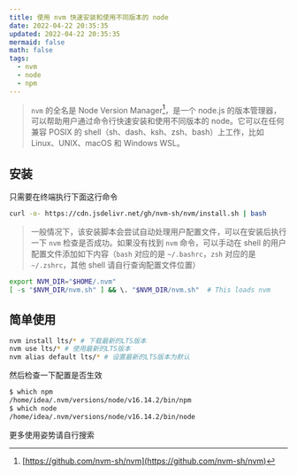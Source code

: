 ```yaml
---
title: 使用 nvm 快速安装和使用不同版本的 node
date: 2022-04-22 20:35:35
updated: 2022-04-22 20:35:35
mermaid: false
math: false
tags:
  - nvm
  - node
  - npm
---
```


> `nvm` 的全名是 Node Version Manager[^1]，是一个 node.js 的版本管理器，可以帮助用户通过命令行快速安装和使用不同版本的 node。它可以在任何兼容 POSIX 的 shell（sh、dash、ksh、zsh、bash）上工作，比如 Linux、UNIX、macOS 和 Windows WSL。

## 安装

只需要在终端执行下面这行命令

```bash
curl -o- https://cdn.jsdelivr.net/gh/nvm-sh/nvm/install.sh | bash
```

> 一般情况下，该安装脚本会尝试自动处理用户配置文件，可以在安装后执行一下 `nvm` 检查是否成功。如果没有找到 `nvm` 命令，可以手动在 shell 的用户配置文件添加如下内容（`bash` 对应的是 `~/.bashrc`，`zsh` 对应的是 `~/.zshrc`，其他 shell 请自行查询配置文件位置）

```bash
export NVM_DIR="$HOME/.nvm"
[ -s "$NVM_DIR/nvm.sh" ] && \. "$NVM_DIR/nvm.sh"  # This loads nvm
```

## 简单使用

```bash
nvm install lts/* # 下载最新的LTS版本
nvm use lts/* # 使用最新的LTS版本
nvm alias default lts/* # 设置最新的LTS版本为默认
```

然后检查一下配置是否生效

```bash
$ which npm
/home/idea/.nvm/versions/node/v16.14.2/bin/npm
$ which node
/home/idea/.nvm/versions/node/v16.14.2/bin/node
```

更多使用姿势请自行搜索

[^1]: [https://github.com/nvm-sh/nvm](https://github.com/nvm-sh/nvm)
